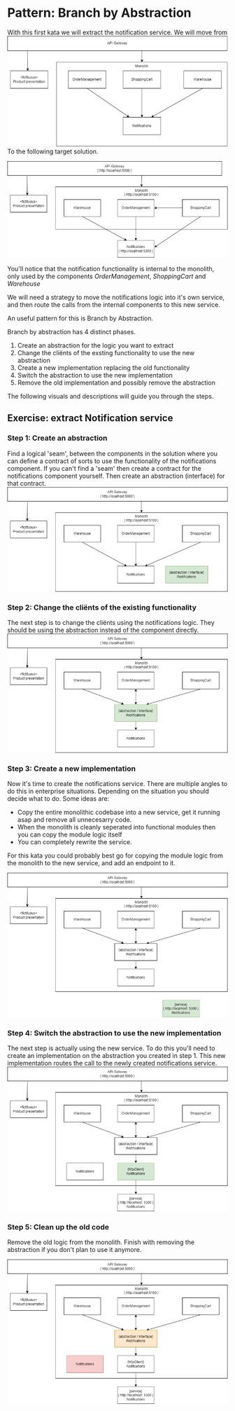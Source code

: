 # Pattern: Branch by Abstraction

With this first kata we will extract the notification service. We will move from ![SourceSolution](../components.jpg)
To the following target solution.

![TargetSolution](./BranchByAbstractionTarget.jpg)

You'll notice that the notification functionality is internal to the monolith, only used by the components _OrderManagement_, _ShoppingCart_ and _Warehouse_

We will need a strategy to move the notifications logic into it's own service, and then route the calls from the internal components to this new service.

An useful pattern for this is Branch by Abstraction.

Branch by abstraction has 4 distinct phases.
1. Create an abstraction for the logic you want to extract
1. Change the cliënts of the exsting functionality to use the new abstraction
1. Create a new implementation replacing the old functionality
1. Switch the abstraction to use the new implementation
1. Remove the old implementation and possibly remove the abstraction

The following visuals and descriptions will guide you through the steps.

## Exercise: extract Notification service 

### Step 1: Create an abstraction

Find a logical 'seam', between the components in the solution where you can  define a contract of sorts to use the functionality of the notifications component. If you can't find a 'seam' then create a contract for the notifications component yourself. Then create an abstraction (interface) for that contract.
![Step1 Branch by Abstraction](./Step1BranchByAbstraction.jpg)

### Step 2: Change the cliënts of the existing functionality

The next step is to change the cliënts using the notifications logic. They should be using the abstraction instead of the component directly.
![Step2 Branch by Abstraction](./Step2BranchByAbstraction.jpg)

### Step 3: Create a new implementation
Now it's time to create the notifications service. There are multiple angles to do this in enterprise situations. Depending on the situation you should decide what to do. Some ideas are:
* Copy the entire monolithic codebase into a new service, get it running asap and remove all unnecesarry code.
* When the monolith is cleanly seperated into functional modules then you can copy the module logic itself
* You can completely rewrite the service.

For this kata you could probably best go for copying the module logic from the monolith to the new service, and add an endpoint to it.

![Step3 Branch by Abstraction](./Step3BranchByAbstraction.jpg)

### Step 4: Switch the abstraction to use the new implementation
The next step is actually using the new service. To do this you'll need to create an implementation on the abstraction you created in step 1. This new implementation routes the call to the newly created notifications service.
![Step4 Branch by Abstraction](./Step4BranchByAbstraction.jpg)

### Step 5: Clean up the old code

Remove the old logic from the monolith. Finish with removing the abstraction if you don't plan to use it anymore.

![Step5 Branch by Abstraction](./Step5BranchByAbstraction.jpg)